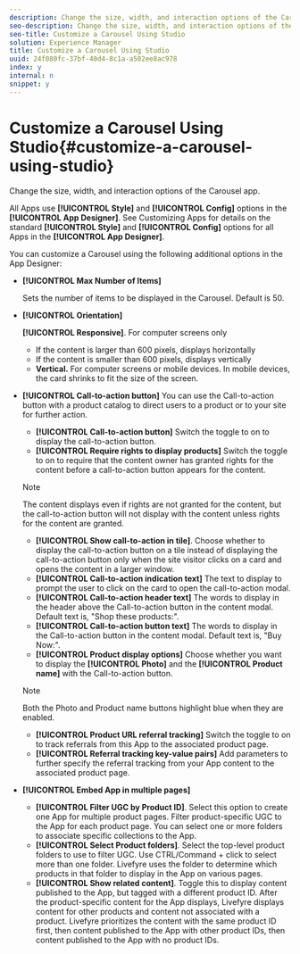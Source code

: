 ```yaml
---
description: Change the size, width, and interaction options of the Carousel app.
seo-description: Change the size, width, and interaction options of the Carousel app.
seo-title: Customize a Carousel Using Studio
solution: Experience Manager
title: Customize a Carousel Using Studio
uuid: 24f080fc-37bf-40d4-8c1a-a502ee8ac978
index: y
internal: n
snippet: y
---
```


# Customize a Carousel Using Studio{#customize-a-carousel-using-studio}

Change the size, width, and interaction options of the Carousel app.

All Apps use **[!UICONTROL Style]** and **[!UICONTROL Config]** options in the **[!UICONTROL App Designer]**. See Customizing Apps for details on the standard **[!UICONTROL Style]** and **[!UICONTROL Config]** options for all Apps in the **[!UICONTROL App Designer]**.

You can customize a Carousel using the following additional options in the App Designer:

* **[!UICONTROL Max Number of Items]**

  Sets the number of items to be displayed in the Carousel. Default is 50.

* **[!UICONTROL Orientation]**

  **[!UICONTROL Responsive]**. For computer screens only

  * If the content is larger than 600 pixels, displays horizontally
  * If the content is smaller than 600 pixels, displays vertically
  * **Vertical.** For computer screens or mobile devices. In mobile devices, the card shrinks to fit the size of the screen.

* **[!UICONTROL Call-to-action button]** You can use the Call-to-action button with a product catalog to direct users to a product or to your site for further action.

  * **[!UICONTROL Call-to-action button]** Switch the toggle to on to display the call-to-action button.
  * **[!UICONTROL Require rights to display products]** Switch the toggle to on to require that the content owner has granted rights for the content before a call-to-action button appears for the content.

  >[!NOTE]
  >
  >The content displays even if rights are not granted for the content, but the call-to-action button will not display with the content unless rights for the content are granted.

  * **[!UICONTROL Show call-to-action in tile]**. Choose whether to display the call-to-action button on a tile instead of displaying the call-to-action button only when the site visitor clicks on a card and opens the content in a larger window.
  * **[!UICONTROL Call-to-action indication text]** The text to display to prompt the user to click on the card to open the call-to-action modal.
  * **[!UICONTROL Call-to-action header text]** The words to display in the header above the Call-to-action button in the content modal. Default text is, "Shop these products:".
  * **[!UICONTROL Call-to-action button text]** The words to display in the Call-to-action button in the content modal. Default text is, "Buy Now:".
  * **[!UICONTROL Product display options]** Choose whether you want to display the **[!UICONTROL Photo]** and the **[!UICONTROL Product name]** with the Call-to-action button.

  >[!NOTE]
  >
  >Both the Photo and Product name buttons highlight blue when they are enabled.

  * **[!UICONTROL Product URL referral tracking]** Switch the toggle to on to track referrals from this App to the associated product page. 
  * **[!UICONTROL Referral tracking key-value pairs]** Add parameters to further specify the referral tracking from your App content to the associated product page.

* **[!UICONTROL Embed App in multiple pages]**

  * **[!UICONTROL Filter UGC by Product ID]**. Select this option to create one App for multiple product pages. Filter product-specific UGC to the App for each product page. You can select one or more folders to associate specific collections to the App.
  * **[!UICONTROL Select Product folders]**. Select the top-level product folders to use to filter UGC. Use CTRL/Command + click to select more than one folder. Livefyre uses the folder to determine which products in that folder to display in the App on various pages.
  * **[!UICONTROL Show related content]**. Toggle this to display content published to the App, but tagged with a different product ID. After the product-specific content for the App displays, Livefyre displays content for other products and content not associated with a product. Livefyre prioritizes the content with the same product ID first, then content published to the App with other product IDs, then content published to the App with no product IDs.
